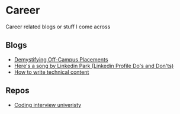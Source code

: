 # Career
Career related blogs or stuff I come across

## Blogs
- [Demystifying Off-Campus Placements](https://medium.com/@ayushpriya10/demystifying-off-campus-placements-9950d44735ee)
- [Here's a song by Linkedin Park (Linkedin Profile Do's and Don'ts)](https://michispotlight.substack.com/p/heres-a-song-by-linkedin-park)
- [How to write technical content](https://dev.to/this-is-learning/how-to-write-technical-content-56h5)

## Repos
* [Coding interview univeristy](https://github.com/jwasham/coding-interview-university)

